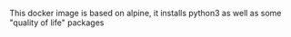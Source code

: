 This docker image is based on alpine, it installs python3 as well as some "quality of life" packages
